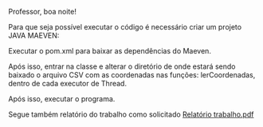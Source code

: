 Professor, boa noite!

Para que seja possível executar o código é necessário criar um projeto JAVA MAEVEN:

Executar o pom.xml para baixar as dependências do Maeven.

Após isso, entrar na classe e alterar o diretório de onde estará sendo baixado o arquivo CSV com as coordenadas nas funções: lerCoordenadas, dentro de cada executor de Thread. 

Após isso, executar o programa. 

Segue também relatório do trabalho como solicitado
[Relatório trabalho.pdf](https://github.com/user-attachments/files/16038373/Relatorio.trabalho.pdf)
